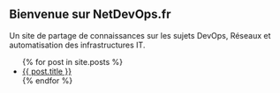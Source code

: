 ## Bienvenue sur NetDevOps.fr

Un site de partage de connaissances sur les sujets DevOps, Réseaux et automatisation des infrastructures IT.

<ul>
  {% for post in site.posts %}
    <li>
      <a href="{{ site.baseurl }}{{ post.url }}">{{ post.title }}</a>
    </li>
  {% endfor %}
</ul>